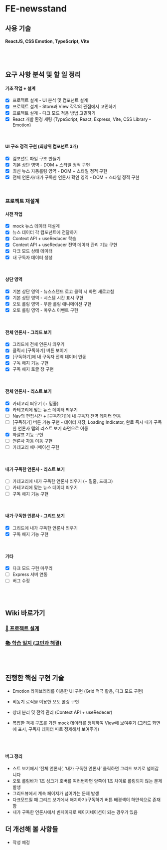 # FE-newsstand

## 사용 기술

#### ReactJS, CSS Emotion, TypeScript, Vite

<br/><br/>

## 요구 사항 분석 및 할 일 정리

#### 기초 작업 + 설계

- [x] 프로젝트 설계 - UI 분석 및 컴포넌트 설계
- [x] 프로젝트 설계 - Store과 View 각각의 관점에서 고민하기
- [x] 프로젝트 설계 - 다크 모드 적용 방법 고민하기
- [x] React 개발 환경 세팅 (TypeScript, React, Express, Vite, CSS Library - Emotion)

<br/>

#### UI 구조 정적 구현 (최상위 컴포넌트 3개)

- [x] 컴포넌트 파일 구조 만들기
- [x] 기본 상단 영역 - DOM + 스타일 정적 구현
- [x] 최신 뉴스 자동롤링 영역 - DOM + 스타일 정적 구현
- [x] 전체 언론사/내가 구독한 언론사 확인 영역 - DOM + 스타일 정적 구현

<br/>

### 프로젝트 재설계

#### 사전 작업

- [x] mock 뉴스 데이터 재설계
- [x] 뉴스 데이터 각 컴포넌트에 전달하기
- [x] Context API + useReducer 학습
- [x] Context API + useReducer 전역 데이터 관리 기능 구현
- [x] 다크 모드 상태 데이터
- [x] 내 구독자 데이터 생성

<br/>

#### 상단 영역

- [x] 기본 상단 영역 - 뉴스스탠드 로고 클릭 시 화면 새로고침
- [x] 기본 상단 영역 - 시스템 시간 표시 구현
- [x] 오토 롤링 영역 - 무한 롤링 애니메이션 구현
- [x] 오토 롤링 영역 - 마우스 이벤트 구현

<br/>

#### 전체 언론사 - 그리드 보기

- [x] 그리드에 전체 언론사 띄우기
- [x] 클릭시 [구독하기] 버튼 보이기
- [x] [구독하기]에 내 구독자 전역 데이터 연동
- [x] 구독 해지 기능 구현
- [x] 구독 해지 토글 창 구현

<br/>

#### 전체 언론사 - 리스트 보기

- [x] 카테고리 띄우기 (+ 밑줄)
- [x] 카테고리에 맞는 뉴스 데이터 띄우기
- [ ] Nav의 편집시간 + [구독하기]에 내 구독자 전역 데이터 연동
- [ ] [구독하기] 버튼 기능 구현 - 데이터 저장, Loading Indicator, 완료 즉시 내가 구독한 언론사 탭의 리스트 보기 화면으로 이동
- [x] 화살표 기능 구현
- [ ] 언론사 자동 이동 구현
- [ ] 카테고리 애니메이션 구현

<br/>

#### 내가 구독한 언론사 - 리스트 보기

- [ ] 카테고리에 내가 구독한 언론사 띄우기 (+ 밑줄, 드래그)
- [ ] 카테고리에 맞는 뉴스 데이터 띄우기
- [ ] 구독 해지 기능 구현

<br/>

#### 내가 구독한 언론사 - 그리드 보기

- [x] 그리드에 내가 구독한 언론사 띄우기
- [x] 구독 해지 기능 구현

<br/>

#### 기타

- [x] 다크 모드 구현 마무리
- [ ] Express 서버 연동
- [ ] 버그 수정

<br/><br/>

## Wiki 바로가기

### [🔨 프로젝트 설계](https://github.com/SangYoonLee1231/FE-newsstand/wiki/%ED%94%84%EB%A1%9C%EC%A0%9D%ED%8A%B8-%EC%84%A4%EA%B3%84)

### [📚 학습 일지 (고민과 해결)](<https://github.com/SangYoonLee1231/FE-newsstand/wiki/%ED%95%99%EC%8A%B5-%EC%9D%BC%EC%A7%80-(%EA%B3%A0%EB%AF%BC%EA%B3%BC-%ED%95%B4%EA%B2%B0)>)

<br/><br/>

## 진행한 핵심 구현 기술

- Emotion 라이브러리를 이용한 UI 구현 (Grid 적극 활용, 다크 모드 구현)

- 비동기 로직을 이용한 오토 롤링 구현

- 상태 분리 및 전역 관리 (Context API + useRedecer)

- 복잡한 객체 구조를 가진 mock 데이터를 정제하여 View에 보여주기 (그리드 화면에 표시, 구독자 데이터 따로 정제해서 보여주기)

<br/><br/>

#### 버그 정리

- 스트 보기에서 ‘전체 언론사’, ‘내가 구독한 언론사’ 클릭하면 그리드 보기로 넘어갑니다
- 오토 롤링바가 1초 싱크가 호버를 여러번하면 양쪽이 1초 차이로 롤링되지 않는 문제 발생
- 그리드뷰에서 계속 페이지가 넘어가는 문제 발생
- 다크모드일 때 그리드 보기에서 해지하기/구독하기 버튼 배경색이 하얀색으로 존재함
- 내가 구독한 언론사에서 빈페이지로 페이지네이션이 되는 경우가 있음

## 더 개선해 볼 사항들

- 작성 예정

<br/><br/>

<br/>

